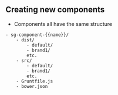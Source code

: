 ## Creating new components

- Components all have the same structure

```
- sg-component-{{name}}/
    - dist/
        - default/
        - brand1/
        etc.
    - src/
        - default/
        - brand1/
        etc.
    - Gruntfile.js
    - bower.json
```
